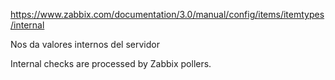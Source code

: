 https://www.zabbix.com/documentation/3.0/manual/config/items/itemtypes/internal

Nos da valores internos del servidor

Internal checks are processed by Zabbix pollers.
